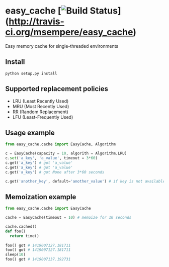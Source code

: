 # easy_cache [![Build Status](https://travis-ci.org/msempere/easy_cache.svg?branch=master)] (http://travis-ci.org/msempere/easy_cache)


Easy memory cache for single-threaded environments

## Install
```
python setup.py install
```

## Supported replacement policies
- LRU (Least Recently Used)
- MRU (Most Recently Used)
- RR (Random Replacement)
- LFU (Least-Frequently Used)

## Usage example

```python
from easy_cache.cache import EasyCache, Algorithm

c = EasyCache(capacity = 10, algorith = Algorithm.LRU)
c.set('a_key', 'a_value', timeout = 3*60)
c.get('a_key') # got 'a_value'
c.get('a_key') # got 'a_value'
c.get('a_key') # got None after 3*60 seconds

c.get('another_key', default='another_value') # if key is not available sets default value
```

## Memoization example

```python
from easy_cache.cache import EasyCache

cache = EasyCache(timeout = 10) # memoize for 10 seconds

cache.cached()
def foo()
  return time()
  
foo() got # 1419007127.181711
foo() got # 1419007127.181711
sleep(10)
foo() got # 1419007137.192731
```


